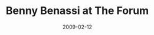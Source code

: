 ---
date: '2009-02-12'
artist: Benny Benassi
festival: ''
venue: The Forum
city: Charlotte
state: NC
country: USA
price: unknown
solo: 'No'
title: Benny Benassi at The Forum
slug: 2009-02-12-benny-benassi
cover: ''
genre: ''
category: show
tags:
  - unknown price
created: 02/15/2019
artists:
  - Benny Benassi
openers: []
---